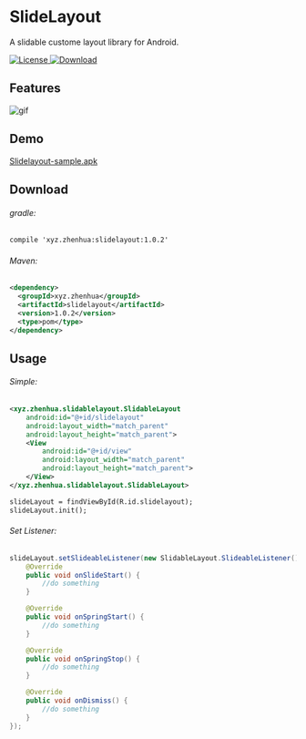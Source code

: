# SlideLayout
A slidable custome layout library for Android.

[![License](https://camo.githubusercontent.com/e5f0d52475ce71aa1caf8ff4aa3e036dd5b9f811/68747470733a2f2f696d672e736869656c64732e696f2f62616467652f6c6963656e73652d417061636865253230322d677265656e2e737667)](https://www.apache.org/licenses/LICENSE-2.0)[ ![Download](https://api.bintray.com/packages/zacharywang/maven/slidelayout/images/download.svg?version=1.0.2)](https://bintray.com/zacharywang/maven/slidelayout/1.0.2/link)

## Features

![gif](https://github.com/2acharyW/Resource/raw/master/gif/slidelayout.gif)

## Demo

[Slidelayout-sample.apk](https://github.com/2acharyW/Resource/raw/master/apk/slidelayout-simple.apk)

## Download

###### gradle:

```xml
compile 'xyz.zhenhua:slidelayout:1.0.2'
```

###### Maven:

```xml
<dependency>
  <groupId>xyz.zhenhua</groupId>
  <artifactId>slidelayout</artifactId>
  <version>1.0.2</version>
  <type>pom</type>
</dependency>
```

## Usage

###### Simple:

```xml
<xyz.zhenhua.slidablelayout.SlidableLayout
    android:id="@+id/slidelayout"
    android:layout_width="match_parent"
    android:layout_height="match_parent">
    <View
    	android:id="@+id/view"
        android:layout_width="match_parent"
        android:layout_height="match_parent">
    </View>
</xyz.zhenhua.slidablelayout.SlidableLayout>

slideLayout = findViewById(R.id.slidelayout);
slideLayout.init();
```

###### Set Listener:

```java
slideLayout.setSlideableListener(new SlidableLayout.SlideableListener() {
    @Override
    public void onSlideStart() {
		//do something
    }

    @Override
    public void onSpringStart() {
		//do something
    }

    @Override
    public void onSpringStop() {
		//do something
    }

    @Override
    public void onDismiss() {
		//do something
    }
});
```

